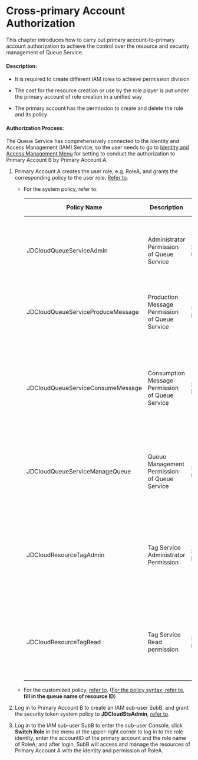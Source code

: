 # Cross-primary Account Authorization

This chapter introduces how to carry out primary account-to-primary account authorization to achieve the control over the resource and security management of Queue Service.

#### Description:

- It is required to create different IAM roles to achieve permission division

- The cost for the resource creation or use by the role player is put under the primary account of role creation in a unified way

- The primary account has the permission to create and delete the role and its policy

  

#### Authorization Process:

The Queue Service has comprehensively connected to the Identity and Access Management (IAM) Service, so the user needs to go to [Identity and Access Management Menu](https://cm-console.jdcloud.com/cmSummary) for setting to conduct the authorization to Primary Account B by Primary Account A.

1. Primary Account A creates the user role, e.g. RoleA, and grants the corresponding policy to the user role. [Refer to](https://docs.jdcloud.com/en/iam/createrole).

   - For the system policy, refer to:

     | Policy Name                          | Description                 | Type     |   Resource Scope                 | Remarks                                                         |
     | --------------------------------- | -------------------- | -------- | -------------------------- | ------------------------------------------------------------ |
     | JDCloudQueueServiceAdmin          | Administrator Permission of Queue Service   | System Policy | All Resources of Queue Service under the Primary Account | All Permissions of Queue include Management and Message Sending and Receiving                     |
     | JDCloudQueueServiceProduceMessage | Production Message Permission of Queue Service | System Policy | All Resources of Queue Service under the Primary Account | It is allowed to send messages to the existing queue                                      |
     | JDCloudQueueServiceConsumeMessage | Consumption Message Permission of Queue Service | System Policy | All Resources of Queue Service under the Primary Account | It is allowed to receive information from the existing queue, modify the time-out period of message visibility and clear the queue |
     | JDCloudQueueServiceManageQueue    | Queue Management Permission of Queue Service | System Policy | All Resources of Queue Service under the Primary Account | It is allowed to create, modify or delete the queue and obtain the queue list and detailed information         |
     | JDCloudResourceTagAdmin           | Tag Service Administrator Permission   | System Policy | All Resources Under Primary Account         | The resource tag can be edited, tag-level resources are filtered and authorization is required if the tag function is required |
     | JDCloudResourceTagRead            | Tag Service Read permission       | System Policy | All Resources Under Primary Account         | The tag can be viewed, tag-level resources are filtered and it is suggested to authorize the read permission       |

   - For the customized policy, [refer to](https://docs.jdcloud.com/en/iam/createpolicy). ([For the policy syntax, refer to](https://docs.jdcloud.com/en/iam/policy-management), **fill in the queue name of resource ID**)

2. Log in to Primary Account B to create an IAM sub-user SubB, and grant the security token system policy to **JDCloudStsAdmin**, [refer to](https://docs.jdcloud.com/en/iam/createsubuser).

3. Log in to the IAM sub-user SubB to enter the sub-user Console, click **Switch Role** in the menu at the upper-right corner to log in to the role identity, enter the accountID of the primary account and the role name of RoleA; and after login, SubB will access and manage the resources of Primary Account A with the identity and permission of RoleA.
